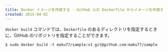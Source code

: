 ```yaml
---
title: Docker イメージを作成する - GitHub 上の Dockerfile からイメージを作成する
created: 2015-04-02
---
```


`docker build` コマンドでは、`Dockerfile` のあるディレクトリを指定するときに、GitHub のリポジトリを指定することができます。

```
$ sudo docker build -t maku77/sample:v1 git@github.com:maku77/sample
```

